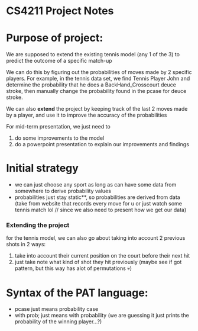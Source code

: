# CS4211 Project Notes

# Purpose of project:

We are supposed to extend the existing tennis model (any 1 of the 3) to predict the outcome of a specific match-up

We can do this by figuring out the probabilities of moves made by 2 specific players. For example, in the tennis data set, we find Tennis Player John and determine the probability that he does a BackHand_Crosscourt deuce stroke, then manually change the probability found in the pcase for deuce stroke.

We can also **extend** the project by keeping track of the last 2 moves made by a player, and use it to improve the accuracy of the probabilities

For mid-term presentation, we just need to

1. do some improvements to the model
2. do a powerpoint presentation to explain our improvements and findings

# Initial strategy

- we can just choose any sport as long as can have some data from somewhere to derive probability values
- probabilities just stay static\*\*, so probabilities are derived from data (take from website that records every move for u or just watch some tennis match lol // since we also need to present how we get our data)

### Extending the project

for the tennis model, we can also go about taking into account 2 previous shots in 2 ways:

1. take into account their current position on the court before their next hit
2. just take note what kind of shot they hit previously (maybe see if got pattern, but this way has alot of permutations 💀)

# Syntax of the PAT language:

- pcase just means probability case
- with prob; just means with probability (we are guessing it just prints the probability of the winning player...?)
